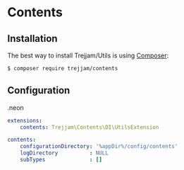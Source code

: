 Contents
=====


Installation
------------

The best way to install Trejjam/Utils is using  [Composer](http://getcomposer.org/):

```sh
$ composer require trejjam/contents
```

Configuration
-------------

.neon
```yml
extensions:
	contents: Trejjam\Contents\DI\UtilsExtension

contents:
	configurationDirectory: '%appDir%/config/contents'
	logDirectory          : NULL
	subTypes              : []
```